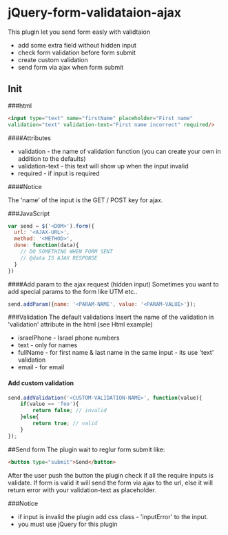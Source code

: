 # jQuery-form-validataion-ajax
This plugin let you send form easly with validtaion
* add some extra field without hidden input
* check form validation before form submit
* create custom validation
* send form via ajax when form submit 

## Init

###html
```html
<input type="text" name="firstName" placeholder="First name"
validation="text" validation-text="First name incorrect" required/>
```
####Attributes
* validation - the name of validation function (you can create your own in addition to the defaults)
* validation-text - this text will show up when the input invalid
* required - if input is required

####Notice

The 'name' of the input is the GET / POST key for ajax.

###JavaScript
```javascript
var send = $('<DOM>').form({
  url: '<AJAX-URL>',
  method: '<METHOD>',
  done: function(data){
    // DO SOMETHING WHEN FORM SENT
    // @data IS AJAX RESPONSE
  }
})
```

####Add param to the ajax request (hidden input)
Sometimes you want to add special params to the form like UTM etc..
```javascript 
send.addParam({name: '<PARAM-NAME', value: '<PARAM-VALUE>'});
```

###Validation 
The default validations
Insert the name of the validation in 'validation' attribute in the html (see Html example)

* israelPhone - Israel phone numbers
* text - only for names 
* fullName - for first name & last name in the same input - its use 'text' validation
* email - for email

#### Add custom validation
```javascript
send.addValidation('<CUSTOM-VALIDATION-NAME>', function(value){
    if(value == 'foo'){
        return false; // invalid
    }else{
        return true; // valid
    }
});
```

##Send form
The plugin wait to reglur form submit like: 
```html
<button type="submit">Send</button>
```
After the user push the button the plugin check if all the require inputs is validate.
If form is valid it will send the form via ajax to the url, else it will return error with your validation-text as placeholder.

###Notice
* if input is invalid the plugin add css class - 'inputError' to the input.
* you must use jQuery for this plugin
